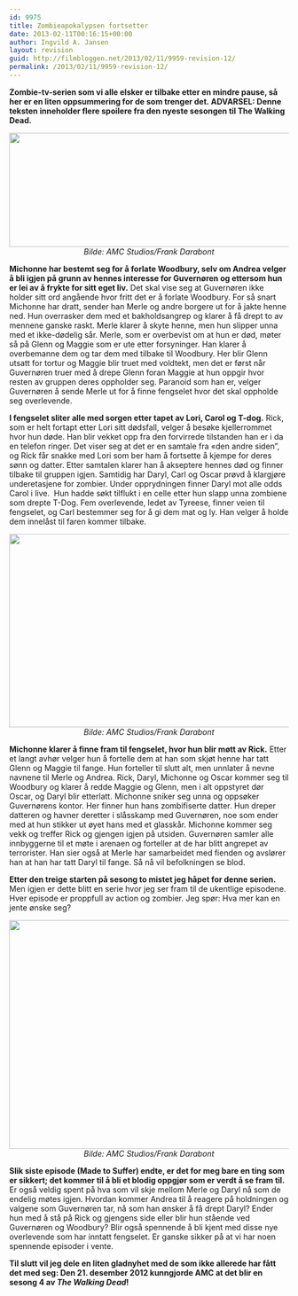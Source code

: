 ```yaml
---
id: 9975
title: Zombieapokalypsen fortsetter
date: 2013-02-11T00:16:15+00:00
author: Ingvild A. Jansen
layout: revision
guid: http://filmbloggen.net/2013/02/11/9959-revision-12/
permalink: /2013/02/11/9959-revision-12/
---
```

**Zombie-tv-serien som vi alle elsker er tilbake etter en mindre pause, så her er en liten oppsummering for de som trenger det. **ADVARSEL: Denne teksten inneholder flere spoilere fra den nyeste sesongen til The Walking Dead.**** <!--more-->

<p style="text-align: center">
  <a href="http://filmbloggen.net/?attachment_id=9961" rel="attachment wp-att-9961"><img class="aligncenter size-large wp-image-9961" src="http://filmbloggen.net/wp-content/uploads//2013/02/bilde-06-620x206.jpg" alt="" width="620" height="206" /></a><em>Bilde: <em>AMC Studios/Frank Darabont</em></em>
</p>

**Michonne har bestemt seg for å forlate Woodbury, selv om Andrea velger å bli igjen på grunn av hennes interesse for Guvernøren og ettersom hun er lei av å frykte for sitt eget liv.** Det skal vise seg at Guvernøren ikke holder sitt ord angående hvor fritt det er å forlate Woodbury. For så snart Michonne har dratt, sender han Merle og andre borgere ut for å jakte henne ned. Hun overrasker dem med et bakholdsangrep og klarer å få drept to av mennene ganske raskt. Merle klarer å skyte henne, men hun slipper unna med et ikke-dødelig sår. Merle, som er overbevist om at hun er død, møter så på Glenn og Maggie som er ute etter forsyninger. Han klarer å overbemanne dem og tar dem med tilbake til Woodbury. Her blir Glenn utsatt for tortur og Maggie blir truet med voldtekt, men det er først når Guvernøren truer med å drepe Glenn foran Maggie at hun oppgir hvor resten av gruppen deres oppholder seg. Paranoid som han er, velger Guvernøren å sende Merle ut for å finne fengselet hvor det skal oppholde seg overlevende.

**I fengselet sliter alle med sorgen etter tapet av Lori, Carol og T-dog.** Rick, som er helt fortapt etter Lori sitt dødsfall, velger å besøke kjellerrommet hvor hun døde. Han blir vekket opp fra den forvirrede tilstanden han er i da en telefon ringer. Det viser seg at det er en samtale fra &laquo;den andre siden”, og Rick får snakke med Lori som ber ham å fortsette å kjempe for deres sønn og datter. Etter samtalen klarer han å akseptere hennes død og finner tilbake til gruppen igjen. Samtidig har Daryl, Carl og Oscar prøvd å klargjøre underetasjene for zombier. Under opprydningen finner Daryl mot alle odds Carol i live.  Hun hadde søkt tilflukt i en celle etter hun slapp unna zombiene som drepte T-Dog. Fem overlevende, ledet av Tyreese, finner veien til fengselet, og Carl bestemmer seg for å gi dem mat og ly. Han velger å holde dem innelåst til faren kommer tilbake.

<p style="text-align: center">
  <a href="http://filmbloggen.net/?attachment_id=9962" rel="attachment wp-att-9962"><img class="aligncenter size-large wp-image-9962" src="http://filmbloggen.net/wp-content/uploads//2013/02/bilde-05-620x349.png" alt="" width="620" height="349" /></a><em>Bilde: <em>AMC Studios/Frank Darabont</em></em>
</p>

**Michonne klarer å finne fram til fengselet, hvor hun blir møtt av Rick.** Etter et langt avhør velger hun å fortelle dem at han som skjøt henne har tatt Glenn og Maggie til fange. Hun forteller til slutt alt, men unnlater å nevne navnene til Merle og Andrea. Rick, Daryl, Michonne og Oscar kommer seg til Woodbury og klarer å redde Maggie og Glenn, men i alt oppstyret dør Oscar, og Daryl blir etterlatt. Michonne sniker seg unna og oppsøker Guvernørens kontor. Her finner hun hans zombifiserte datter. Hun dreper datteren og havner deretter i slåsskamp med Guvernøren, noe som ender med at hun stikker ut øyet hans med et glasskår. Michonne kommer seg vekk og treffer Rick og gjengen igjen på utsiden. Guvernøren samler alle innbyggerne til et møte i arenaen og forteller at de har blitt angrepet av terrorister. Han sier også at Merle har samarbeidet med fienden og avslører han at han har tatt Daryl til fange. Så nå vil befolkningen se blod.

**Etter den treige starten på sesong to mistet jeg håpet for denne serien.** Men igjen er dette blitt en serie hvor jeg ser fram til de ukentlige episodene. Hver episode er proppfull av action og zombier. Jeg spør: Hva mer kan en jente ønske seg?

<p style="text-align: center">
  <a href="http://filmbloggen.net/?attachment_id=9963" rel="attachment wp-att-9963"><img class="aligncenter size-large wp-image-9963" src="http://filmbloggen.net/wp-content/uploads//2013/02/bilde-09-620x413.jpg" alt="" width="620" height="413" /></a><em>Bilde: <em>AMC Studios/Frank Darabont</em></em>
</p>

**Slik siste episode (Made to Suffer) endte, er det for meg bare en ting som er sikkert; det kommer til å bli et blodig oppgjør som er verdt å se fram til.** Er også veldig spent på hva som vil skje mellom Merle og Daryl nå som de endelig møtes igjen. Hvordan kommer Andrea til å reagere på holdningen og valgene som Guvernøren tar, nå som han ønsker å få drept Daryl? Ender hun med å stå på Rick og gjengens side eller blir hun stående ved Guvernøren og Woodbury? Blir også spennende å bli kjent med disse nye overlevende som har inntatt fengselet. Er ganske sikker på at vi har noen spennende episoder i vente.

**Til slutt vil jeg dele en liten gladnyhet med de som ikke allerede har fått det med seg: Den 21. desember 2012 kunngjorde AMC at det blir en sesong 4 av _The Walking Dead_!**

<p style="text-align: center">
  <div class="video-shortcode">
  </div>
</p>
